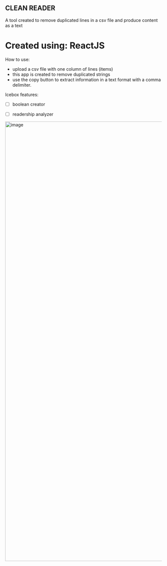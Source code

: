 ## CLEAN READER

A tool created to remove duplicated lines in a csv file and produce content as a text


# Created using: ReactJS

How to use:

- upload a csv file with one column of lines (items)
- this app is created to remove duplicated strings
- use the copy button to extract information in a text format with a comma delimiter.

Icebox features:

- [ ]  boolean creator
- [ ]  readership analyzer


<img width="1413" alt="image" src="https://user-images.githubusercontent.com/66809588/180866993-5f933dfe-03f5-45fa-ab71-330fbdff1a4d.png">
